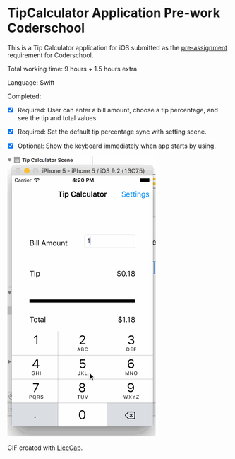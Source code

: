 # TipCalculator Application Pre-work Coderschool

This is a Tip Calculator application for iOS submitted as the [pre-assignment](https://github.com/leovinh/Tip-Calculator-application.git) requirement for Coderschool.

Total working time: 9 hours + 1.5 hours extra 

Language: Swift

Completed:

* [x] Required: User can enter a bill amount, choose a tip percentage, and see the tip and total values.
* [x] Required: Set the default tip percentage sync with setting scene.
* [x] Optional: Show the keyboard immediately when app starts by using.


![Video Walkthrough](coderschool-submit-update.gif)

GIF created with [LiceCap](http://www.cockos.com/licecap/).


